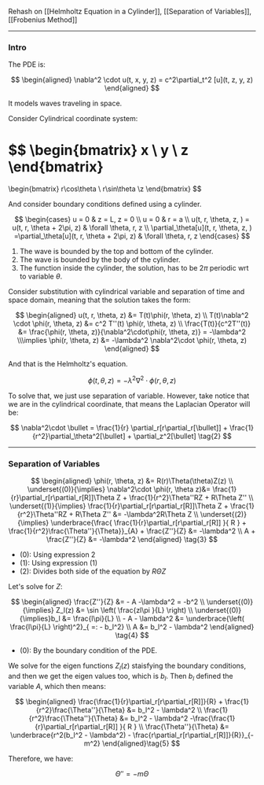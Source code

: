 Rehash on [[Helmholtz Equation in a Cylinder]], [[Separation of Variables]], [[Frobenius Method]]


---
### **Intro**

The PDE is: 

$$
\begin{aligned}
    \nabla^2 \cdot u(t, x, y, z)  = c^2\partial_t^2 [u](t, z, y, z)
\end{aligned}
$$

It models waves traveling in space. 

Consider Cylindrical coordinate system: 

$$
\begin{bmatrix}
    x \\ y \\ z
\end{bmatrix}
=
\begin{bmatrix}
    r\cos\theta \\ r\sin\theta \\z
\end{bmatrix}
$$

And consider boundary conditions defined using a cylinder. 

$$
\begin{cases}
    u = 0 & z = L, z = 0
    \\
    u = 0 & r = a
    \\
    u(t, r, \theta, z, ) = u(t, r, \theta + 2\pi, z) & \forall \theta, r, z 
    \\
    \partial_\theta[u](t, r, \theta, z, ) =\partial_\theta[u](t, r, \theta + 2\pi, z) & \forall \theta, r, z 
\end{cases}
$$

1. The wave is bounded by the top and bottom of the cylinder. 
2. The wave is bounded by the body of the cylinder. 
3. The function inside the cylinder, the solution, has to be $2\pi$ periodic wrt to variable $\theta$. 


Consider substitution with cylindrical variable and separation of time and space domain, meaning that the solution takes the form: 

$$
\begin{aligned}
    u(t, r, \theta, z) &= T(t)\phi(r, \theta, z)    
    \\
    T(t)\nabla^2 \cdot \phi(r, \theta, z) &= 
    c^2 T''(t) \phi(r, \theta, z)
    \\
    \frac{T(t)}{c^2T''(t)} &= \frac{\phi(r, \theta, z)}{\nabla^2\cdot\phi(r, \theta, z)} = -\lambda^2
    \\\implies 
    \phi(r, \theta, z) &= -\lambda^2 \nabla^2\cdot \phi(r, \theta, z)
\end{aligned}
$$

And that is the Helmholtz's equation.

$$
\phi(t, \theta, z) = -\lambda^2 \nabla^2\cdot \phi(r, \theta, z)
\tag{1}
$$

To solve that, we just use separation of variable. However, take notice that we are in the cylindrical coordinate, that means the Laplacian Operator will be: 

$$
\nabla^2\cdot \bullet = 
\frac{1}{r} \partial_r[r\partial_r[\bullet]]
+ 
\frac{1}{r^2}\partial_\theta^2[\bullet] + 
\partial_z^2[\bullet]
\tag{2}
$$

---
### **Separation of Variables**

$$
\begin{aligned}
    \phi(r, \theta, z) &= R(r)\Theta(\theta)Z(z)
    \\
    \underset{(0)}{\implies}
    \nabla^2\cdot \phi(r, \theta z)&= \frac{1}{r}\partial_r[r\partial_r[R]]\Theta Z + 
    \frac{1}{r^2}\Theta''RZ + 
    R\Theta Z''
    \\
    \underset{(1)}{\implies}
    \frac{1}{r}\partial_r[r\partial_r[R]]\Theta Z + 
    \frac{1}{r^2}\Theta''RZ + 
    R\Theta Z''
    &=
    -\lambda^2R\Theta Z
    \\
    \underset{(2)}{\implies}
    \underbrace{\frac{
        \frac{1}{r}\partial_r[r\partial_r[R]]
        }{
            R
        } + 
        \frac{1}{r^2}\frac{\Theta''}{\Theta}}_{A} + 
    \frac{Z''}{Z} &= -\lambda^2
    \\
    A + \frac{Z''}{Z} &= -\lambda^2
\end{aligned}
\tag{3}
$$

* (0): Using expression 2
* (1): Using expression (1)
* (2): Divides both side of the equation by $R\Theta Z$

Let's solve for $Z$: 

$$
\begin{aligned}
    \frac{Z''}{Z} &= - A -\lambda^2 = -b^2
    \\
    \underset{(0)}{\implies}
    Z_l(z) &= \sin \left(
        \frac{zl\pi  }{L}
    \right)
    \\
    \underset{(0)}{\implies}b_l &= \frac{l\pi}{L}
    \\
    - A - \lambda^2 &= \underbrace{\left(
        \frac{l\pi}{L}
    \right)^2}_{ =: - b_l^2}
    \\
    A &=  b_l^2 - \lambda^2
\end{aligned}
\tag{4}
$$

* (0): By the boundary condition of the PDE. 

We solve for the eigen functions $Z_l(z)$ staisfying the boundary conditions, and then we get the eigen values too, which is $b_l$. Then $b_l$ defined the variable $A$, which then means: 



$$
\begin{aligned}
    \frac{\frac{1}{r}\partial_r[r\partial_r[R]]}{R} + 
    \frac{1}{r^2}\frac{\Theta''}{\Theta}
    &= 
    b_l^2 - \lambda^2
    \\
    \frac{1}{r^2}\frac{\Theta''}{\Theta} &= b_l^2 - \lambda^2 -\frac{\frac{1}{r}\partial_r[r\partial_r[R]]
        }{
            R
        }
    \\
    \frac{\Theta''}{\Theta} &= 
    \underbrace{r^2(b_l^2 - \lambda^2) - \frac{r\partial_r[r\partial_r[R]]}{R}}_{-m^2}
\end{aligned}\tag{5}
$$

Therefore, we have: 

$$
\Theta'' = -m\Theta
$$

